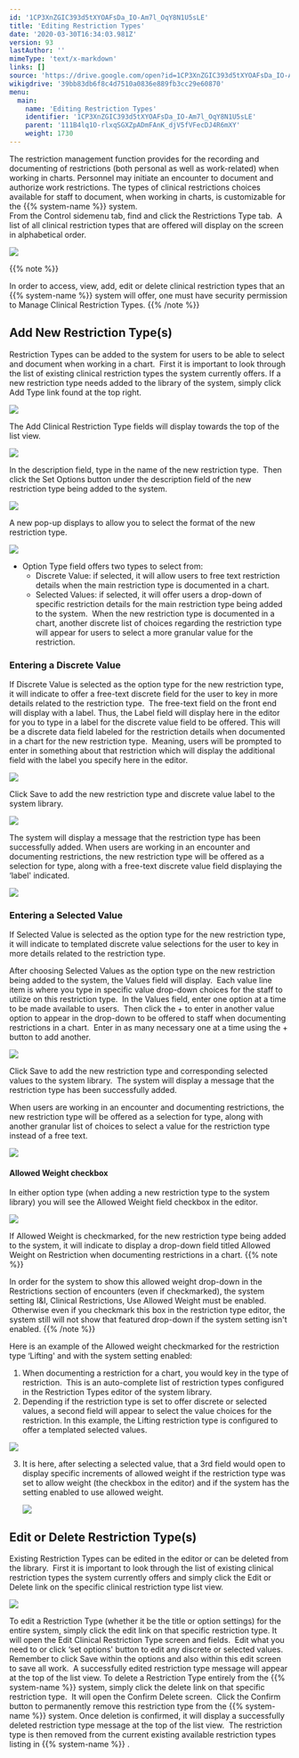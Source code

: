 ```yaml
---
id: '1CP3XnZGIC393d5tXYOAFsDa_IO-Am7l_OqY8N1U5sLE'
title: 'Editing Restriction Types'
date: '2020-03-30T16:34:03.981Z'
version: 93
lastAuthor: ''
mimeType: 'text/x-markdown'
links: []
source: 'https://drive.google.com/open?id=1CP3XnZGIC393d5tXYOAFsDa_IO-Am7l_OqY8N1U5sLE'
wikigdrive: '39bb83db6f8c4d7510a0836e889fb3cc29e60870'
menu:
  main:
    name: 'Editing Restriction Types'
    identifier: '1CP3XnZGIC393d5tXYOAFsDa_IO-Am7l_OqY8N1U5sLE'
    parent: '111B4lq1O-rlxqSGXZpADmFAnK_djV5fVFecDJ4R6mXY'
    weight: 1730
---
```

The restriction management function provides for the recording and documenting of restrictions (both personal as well as work-related) when working in charts. Personnel may initiate an encounter to document and authorize work restrictions. The types of clinical restrictions choices available for staff to document, when working in charts, is customizable for the {{% system-name %}} system.  
From the Control sidemenu tab, find and click the Restrictions Type tab.  A list of all clinical restriction types that are offered will display on the screen in alphabetical order.

  
![](../editing-restriction-types.assets/10000201000005420000015058C5A801E835E82B.png)  


{{% note %}}

In order to access, view, add, edit or delete clinical restriction types that an {{% system-name %}} system will offer, one must have security permission to Manage Clinical Restriction Types.
{{% /note %}}

  
## **Add New Restriction Type(s)**  

Restriction Types can be added to the system for users to be able to select and document when working in a chart.  First it is important to look through the list of existing clinical restriction types the system currently offers. If a new restriction type needs added to the library of the system, simply click Add Type link found at the top right.

  
![](../editing-restriction-types.assets/10000201000004AD000000D3924A28E707FF5243.png)  


The Add Clinical Restriction Type fields will display towards the top of the list view.  

  
![](../editing-restriction-types.assets/10000201000004BA000001426E7C4CC8663AED38.png)  


In the description field, type in the name of the new restriction type.  Then click the Set Options button under the description field of the new restriction type being added to the system.

  
![](../editing-restriction-types.assets/100002010000014E0000007C91E9454B41F6D520.png)  


A new pop-up displays to allow you to select the format of the new restriction type.  

  
![](../editing-restriction-types.assets/1000020100000126000000946A2AC18DF21B3035.png)  


* Option Type field offers two types to select from:
   * Discrete Value: if selected, it will allow users to free text restriction details when the main restriction type is documented in a chart.
   * Selected Values: if selected, it will offer users a drop-down of specific restriction details for the main restriction type being added to the system.  When the new restriction type is documented in a chart, another discrete list of choices regarding the restriction type will appear for users to select a more granular value for the restriction.
  
### **Entering a Discrete Value**  

If Discrete Value is selected as the option type for the new restriction type, it will indicate to offer a free-text discrete field for the user to key in more details related to the restriction type.  The free-text field on the front end will display with a label. Thus, the Label field will display here in the editor for you to type in a label for the discrete value field to be offered. This will be a discrete data field labeled for the restriction details when documented in a chart for the new restriction type.  Meaning, users will be prompted to enter in something about that restriction which will display the additional field with the label you specify here in the editor.

  
![](../editing-restriction-types.assets/100002010000011F000000A9004945634503168F.png)  


Click Save to add the new restriction type and discrete value label to the system library.

  
![](../editing-restriction-types.assets/100002010000014F00000073D862BFCFC595D159.png)  


The system will display a message that the restriction type has been successfully added.
When users are working in an encounter and documenting restrictions, the new restriction type will be offered as a selection for type, along with a free-text discrete value field displaying the ‘label' indicated.

  
![](../editing-restriction-types.assets/10000201000004BC00000205741209344328EE11.png)  


  
### **Entering a Selected Value**  

If Selected Value is selected as the option type for the new restriction type, it will indicate to templated discrete value selections for the user to key in more details related to the restriction type.  

After choosing Selected Values as the option type on the new restriction being added to the system, the Values field will display.  Each value line item is where you type in specific value drop-down choices for the staff to utilize on this restriction type.  In the Values field, enter one option at a time to be made available to users.  Then click the + to enter in another value option to appear in the drop-down to be offered to staff when documenting restrictions in a chart.  Enter in as many necessary one at a time using the + button to add another.

  
![](../editing-restriction-types.assets/100002010000012C000000E3D162AC8D83432410.png)  


Click Save to add the new restriction type and corresponding selected values to the system library.  The system will display a message that the restriction type has been successfully added.

When users are working in an encounter and documenting restrictions, the new restriction type will be offered as a selection for type, along with another granular list of choices to select a value for the restriction type instead of a free text.

  
![](../editing-restriction-types.assets/10000201000004B0000002013DE89C98A262AE59.png)  


  
#### **Allowed Weight checkbox**  

In either option type (when adding a new restriction type to the system library) you will see the Allowed Weight field checkbox in the editor.

  
![](../editing-restriction-types.assets/100002010000012300000090907AE65566363420.png)  


If Allowed Weight is checkmarked, for the new restriction type being added to the system, it will indicate to display a drop-down field titled Allowed Weight on Restriction when documenting restrictions in a chart.
{{% note %}}

In order for the system to show this allowed weight drop-down in the Restrictions section of encounters (even if checkmarked), the system setting I&I, Clinical Restrictions, Use Allowed Weight must be enabled.  Otherwise even if you checkmark this box in the restriction type editor, the system still will not show that featured drop-down if the system setting isn't enabled.
{{% /note %}}

Here is an example of the Allowed weight checkmarked for the restriction type ‘Lifting' and with the system setting enabled:
1. When documenting a restriction for a chart, you would key in the type of restriction.  This is an auto-complete list of restriction types configured in the Restriction Types editor of the system library.
2. Depending if the restriction type is set to offer discrete or selected values, a second field will appear to select the value choices for the restriction. In this example, the Lifting restriction type is configured to offer a templated selected values.

  
![](../editing-restriction-types.assets/100002010000035100000117DF8A47118869D623.png)  


3. It is here, after selecting a selected value, that a 3rd field would open to display specific increments of allowed weight if the restriction type was set to allow weight (the checkbox in the editor) and if the system has the setting enabled to use allowed weight.

   <img src="../editing-restriction-types.assets/10000201000003380000022D17163018CFF3162D.png" />  


  
## **Edit or Delete Restriction Type(s)**  

Existing Restriction Types can be edited in the editor or can be deleted from the library.  First it is important to look through the list of existing clinical restriction types the system currently offers and simply click the Edit or Delete link on the specific clinical restriction type list view.

  
![](../editing-restriction-types.assets/10000201000004AA000000C9E4A5B43D93C6C0B6.png)  


To edit a Restriction Type (whether it be the title or option settings) for the entire system, simply click the edit link on that specific restriction type. It will open the Edit Clinical Restriction Type screen and fields.  Edit what you need to or click ‘set options' button to edit any discrete or selected values.
Remember to click Save within the options and also within this edit screen to save all work.  A successfully edited restriction type message will appear at the top of the list view.
To delete a Restriction Type entirely from the {{% system-name %}} system, simply click the delete link on that specific restriction type.  It will open the Confirm Delete screen.  Click the Confirm button to permanently remove this restriction type from the {{% system-name %}} system.
Once deletion is confirmed, it will display a successfully deleted restriction type message at the top of the list view.  The restriction type is then removed from the current existing available restriction types listing in {{% system-name %}} .

